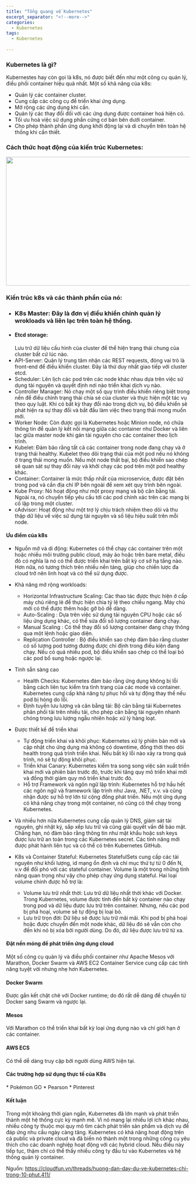 ```yaml
---
title: "Tổng quang về Kubernetes"
excerpt_separator: "<!--more-->"
categories:
  - Kubernetes
tags:
  - Kubernetes
  
---
```


### Kubernetes là gì?

Kubernestes hay còn gọi là k8s, nó được biết đến như một công cụ quản lý, điều phối container hiệu quả nhất. Một số khả năng của k8s:

* Quản lý các container cluster.
* Cung cấp các công cụ để triển khai ứng dụng.
* Mở rộng các ứng dụng khi cần.
* Quản lý các thay đổi đối với các ứng dụng được container hoá hiện có.
* Tối ưu hoá việc sử dụng phần cứng cơ bản bên dưới container.
* Cho phép thành phần ứng dụng khởi động lại và di chuyển trên toàn hệ thống khi cần thiết.

### Cách thức hoạt động của kiến trúc Kubernetes:

<p><img style="display: block; margin-left: auto; margin-right: auto;" src="https://cloudfun.vn/attachments/kubernetes-architecture-png.1437/" alt="" width="640" height="352" /></p>

### Kiến trúc k8s và các thành phần của nó:

* ### K8s Master: Đây là đơn vị điều khiển chính quản lý wrokloads và liên lạc trên toàn hệ thống.
* <h4>Etcd storage:</h4> Lưu trữ dữ liệu cấu hình của cluster để thể hiện trạng thái chung của cluster bất cứ lúc nào.
* API-Server: Quản lý trung tâm nhận các REST requests, đóng vai trò là front-end để điều khiển cluster. Đây là thứ duy nhất giao tiếp với cluster etcd.
* Scheduler: Lên lịch các pod trên các node khác nhau dựa trên việc sử dụng tài nguyên và quyết định nơi nào triển khai dịch vụ nào.
* Controller Manager: Nó chạy một số quy trình điều khiển riêng biệt trong nền để điều chỉnh trạng thái chia sẻ của cluster và thực hiện một tác vụ theo quy luật. Khi có bất kỳ thay đổi nào trong dịch vụ, bộ điều khiển sẽ phát hiện ra sự thay đổi và bắt đầu làm việc theo trạng thái mong muốn mới.
* Worker Node: Còn được gọi là Kubernetes hoặc Minion node, nó chứa thông tin để quản lý kết nối mạng giữa các container như Docker và liên lạc giữa master node khi gán tài nguyên cho các container theo lịch trình.
* Kubelet: Đảm bảo rằng tất cả các container trong node đang chạy và ở trạng thái healthy. Kubelet theo dõi trạng thái của một pod nếu nó không ở trạng thái mong muốn. Nếu một node thất bại, bộ điều khiển sao chép sẽ quan sát sự thay đổi này và khởi chạy các pod trên một pod healthy khác.
* Container: Container là mức thấp nhất của microservice, được đặt bên trong pod và cần địa chỉ IP bên ngoài để xem xét quy trình bên ngoài.
* Kube Proxy: Nó hoạt động như một proxy mạng và bộ cân bằng tải. Ngoài ra, nó chuyển tiếp yêu cầu tới các pod chính xác trên các mạng bị cô lập trong một cluster.
* cAdvisor: Hoạt động như một trợ lý chịu trách nhiệm theo dõi và thu thập dữ liệu về việc sử dụng tài nguyên và số liệu hiệu suất trên mỗi node.

<h4>Ưu điểm của k8s</h4>

* Nguồn mở và di động: Kubernetes có thể chạy các container trên một hoặc nhiều môi trường public cloud, máy ảo hoặc trên bare metal, điều đó có nghĩa là nó có thể được triển khai trên bất kỳ cơ sở hạ tầng nào. Hơn nữa, nó tương thích trên nhiều nền tảng, giúp cho chiến lược đa cloud trở nên linh hoạt và có thể sử dụng được.

* Khả năng mở rộng workloads:
    * Horizontal Infrastructure Scaling: Các thao tác được thực hiện ở cấp máy chủ riêng lẻ để thực hiện chia tỷ lệ theo chiều ngang. Máy chủ mới có thể được thêm hoặc gỡ bỏ dễ dàng.
    * Auto-Scaling : Dựa trên việc sử dụng tài nguyên CPU hoặc các số liệu ứng dụng khác, có thể sửa đổi số lượng container đang chạy.
    * Manual Scaling : Có thể thay đổi số lượng container đang chạy thông qua một lệnh hoặc giao diện.
    * Replication Controller : Bộ điều khiển sao chép đảm bảo rằng cluster có số lượng pod tương đương được chỉ định trong điều kiện đang chạy. Nếu có quá nhiều pod, bộ điều khiển sao chép có thể loại bỏ các pod bổ sung hoặc ngược lại.
* Tính sẵn sàng cao
    * Health Checks: Kubernetes đảm bảo rằng ứng dụng không bị lỗi bằng cách liên tục kiểm tra tình trạng của các mode và container. Kubernetes cung cấp khả năng tự phục hồi và tự động thay thế nếu pod bị hỏng do lỗi.
    * Định tuyến lưu lượng và cân bằng tải: Bộ cân bằng tải Kubernetes phân phối tải trên nhiều tải, cho phép cân bằng tài nguyên nhanh chóng trong lưu lượng ngẫu nhiên hoặc xử lý hàng loạt.
* Được thiết kế để triển khai
    * Tự động triển khai và khôi phục: Kubernetes xử lý phiên bản mới và cập nhật cho ứng dụng mà không có downtime, đồng thời theo dõi health trong quá trình triển khai. Nếu bất kỳ lỗi nào xảy ra trong quá trình, nó sẽ tự động khôi phục.
    * Triển khai Canary: Kubernetes kiểm tra song song việc sản xuất triển khai mới và phiên bản trước đó, trước khi tăng quy mô triển khai mới và đồng thời giảm quy mô triển khai trước đó.
    * Hỗ trợ Framework và ngôn ngữ lập trình: Kubernetes hỗ trợ hầu hết các ngôn ngữ và framework lập trình như Java, .NET, v.v. và cũng nhận được sự hỗ trợ lớn từ cộng đồng phát triển. Nếu một ứng dụng có khả năng chạy trong một container, nó cũng có thể chạy trong Kubernetes.
* Và nhiều hơn nữa
Kubernetes cung cấp quản lý DNS, giám sát tài nguyên, ghi nhật ký, sắp xếp lưu trữ và cũng giải quyết vấn đề bảo mật. Chẳng hạn, nó đảm bảo rằng thông tin như mật khẩu hoặc ssh keys được lưu trữ an toàn trong các Kubernetes secret. Các tính năng mới được phát hành liên tục và có thể có trên Kubernetes GitHub.
* K8s và Container Stateful: Kubernetes StatefulSets cung cấp các tài nguyên như khối lượng, id mạng ổn định và chỉ mục thứ tự từ 0 đến N, v.v để đối phó với các stateful container. Volume là một trong những tính năng quan trọng như vậy cho phép chạy ứng dụng stateful. Hai loại volume chính được hỗ trợ là:
    * Volume lưu trữ nhất thời: Lưu trữ dữ liệu nhất thời khác với Docker. Trong Kubernetes, volume được tính đến bất kỳ container nào chạy trong pod và dữ liệu được lưu trữ trên container. Nhưng, nếu các pod bị phá hoại, volume sẽ tự động bị loại bỏ.
    * Lưu trữ trọn đời: Dữ liệu sẽ được lưu trữ mãi mãi. Khi pod bị phá hoại hoặc được chuyển đến một node khác, dữ liệu đó sẽ vẫn còn cho đến khi nó bị xóa bởi người dùng. Do đó, dữ liệu được lưu trữ từ xa.

<h4>Đặt nền móng để phát triển ứng dụng cloud</h4>

Một số công cụ quản lý và điều phối container như Apache Mesos với Marathon, Docker Swarm và AWS EC2 Container Service cung cấp các tính năng tuyệt vời nhưng nhẹ hơn Kubernetes.
<h4>Docker Swarm</h4> Được gắn kết chặt chẽ với Docker runtime; do đó rất dễ dàng để chuyển từ Docker sang Swarm và ngược lại. 
<h4>Mesos</h4> Với Marathon có thể triển khai bất kỳ loại ứng dụng nào và chỉ giới hạn ở các container. 
<h4>AWS ECS</h4> Có thể dễ dàng truy cập bởi người dùng AWS hiện tại.

<h4>Các trường hợp sử dụng thực tế của K8s</h4>
* Pokémon GO
* Pearson
* Pinterest

<h4>Kết luận</h4>

Trong một khoảng thời gian ngắn, Kubernetes đã lớn mạnh và phát triển thành một hệ thống cực kỳ mạnh mẽ. Vì nó mang lại nhiều lợi ích khác nhau, nhiều công ty thuộc mọi quy mô tìm cách phát triển sản phẩm và dịch vụ để đáp ứng nhu cầu ngày càng tăng. Kubernetes có khả năng hoạt động trên cả public và private cloud và đã biến nó thành một trong những công cụ yêu thích cho các doanh nghiệp hoạt động với các hybrid cloud. Nếu điều này tiếp tục, thậm chí có thể thấy nhiều công ty đầu tư vào Kubernetes và hệ thống quản lý container.

Nguồn: https://cloudfun.vn/threads/huong-dan-day-du-ve-kubernetes-chi-trong-10-phut.411/


